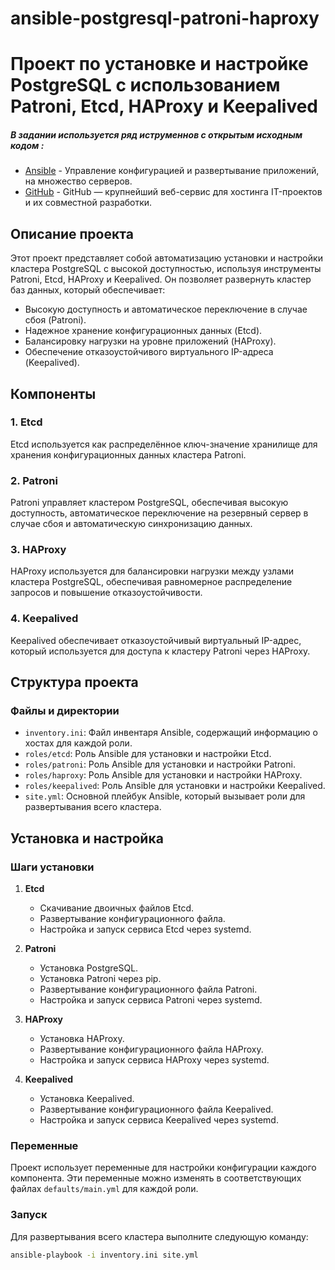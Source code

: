 # ansible-postgresql-patroni-haproxy

# Проект по установке и настройке PostgreSQL с использованием Patroni, Etcd, HAProxy и Keepalived

#####  В задании используется ряд иструменнов с открытым исходным кодом :
- [Ansible](https://www.ansible.com/) - Управление конфигурацией и развертывание приложений, на множество серверов.
- [GitHub](https://github.com/olejean/) - GitHub — крупнейший веб-сервис для хостинга IT-проектов и их совместной разработки.


## Описание проекта

Этот проект представляет собой автоматизацию установки и настройки кластера PostgreSQL с высокой доступностью, используя инструменты Patroni, Etcd, HAProxy и Keepalived. Он позволяет развернуть кластер баз данных, который обеспечивает:

- Высокую доступность и автоматическое переключение в случае сбоя (Patroni).
- Надежное хранение конфигурационных данных (Etcd).
- Балансировку нагрузки на уровне приложений (HAProxy).
- Обеспечение отказоустойчивого виртуального IP-адреса (Keepalived).

## Компоненты

### 1. Etcd

Etcd используется как распределённое ключ-значение хранилище для хранения конфигурационных данных кластера Patroni.

### 2. Patroni

Patroni управляет кластером PostgreSQL, обеспечивая высокую доступность, автоматическое переключение на резервный сервер в случае сбоя и автоматическую синхронизацию данных.

### 3. HAProxy

HAProxy используется для балансировки нагрузки между узлами кластера PostgreSQL, обеспечивая равномерное распределение запросов и повышение отказоустойчивости.

### 4. Keepalived

Keepalived обеспечивает отказоустойчивый виртуальный IP-адрес, который используется для доступа к кластеру Patroni через HAProxy.

## Структура проекта

### Файлы и директории

- `inventory.ini`: Файл инвентаря Ansible, содержащий информацию о хостах для каждой роли.
- `roles/etcd`: Роль Ansible для установки и настройки Etcd.
- `roles/patroni`: Роль Ansible для установки и настройки Patroni.
- `roles/haproxy`: Роль Ansible для установки и настройки HAProxy.
- `roles/keepalived`: Роль Ansible для установки и настройки Keepalived.
- `site.yml`: Основной плейбук Ansible, который вызывает роли для развертывания всего кластера.

## Установка и настройка

### Шаги установки

1. **Etcd**
    - Скачивание двоичных файлов Etcd.
    - Развертывание конфигурационного файла.
    - Настройка и запуск сервиса Etcd через systemd.

2. **Patroni**
    - Установка PostgreSQL.
    - Установка Patroni через pip.
    - Развертывание конфигурационного файла Patroni.
    - Настройка и запуск сервиса Patroni через systemd.

3. **HAProxy**
    - Установка HAProxy.
    - Развертывание конфигурационного файла HAProxy.
    - Настройка и запуск сервиса HAProxy через systemd.

4. **Keepalived**
    - Установка Keepalived.
    - Развертывание конфигурационного файла Keepalived.
    - Настройка и запуск сервиса Keepalived через systemd.

### Переменные

Проект использует переменные для настройки конфигурации каждого компонента. Эти переменные можно изменять в соответствующих файлах `defaults/main.yml` для каждой роли.

### Запуск

Для развертывания всего кластера выполните следующую команду:

```bash
ansible-playbook -i inventory.ini site.yml

